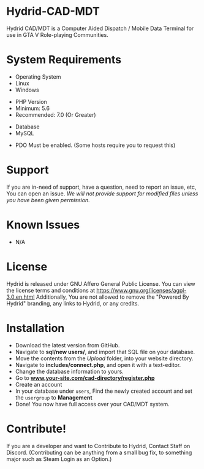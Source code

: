 # Hydrid-CAD-MDT
Hydrid CAD/MDT is a Computer Aided Dispatch / Mobile Data Terminal for use in GTA V Role-playing Communities.

# System Requirements
- Operating System
- Linux
- Windows
+ PHP Version
+ Minimum: 5.6
+ Recommended: 7.0 (Or Greater)
- Database
- MySQL
* PDO Must be enabled. (Some hosts require you to request this)

# Support
If you are in-need of support, have a question, need to report an issue, etc, You can open an issue.
*We will not provide support for modified files unless you have been given permission.*

# Known Issues
- N/A

# License
Hydrid is released under GNU Affero General Public License.
You can view the license terms and conditions at https://www.gnu.org/licenses/agpl-3.0.en.html
Additionally, You are not allowed to remove the "Powered By Hydrid" branding, any links to Hydrid,
or any credits. 

# Installation
- Download the latest version from GitHub.
- Navigate to **sql/new users/**, and import that SQL file on your database.
- Move the contents from the *Upload* folder, into your website directory.
- Navigate to **includes/connect.php**, and open it with a text-editor.
- Change the database information to yours.
- Go to **www.your-site.com/cad-directory/register.php**
- Create an account
- In your database under `users`, Find the newly created account and set the `usergroup` to **Management**
- Done! You now have full access over your CAD/MDT system.

# Contribute!
If you are a developer and want to Contribute to Hydrid, Contact Staff on Discord.
(Contributing can be anything from a small bug fix, to something major such as Steam Login as an Option.)

